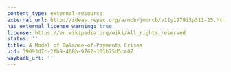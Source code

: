 ```yaml
---
content_type: external-resource
external_url: http://ideas.repec.org/a/mcb/jmoncb/v11y1979i3p311-25.html
has_external_license_warning: true
license: https://en.wikipedia.org/wiki/All_rights_reserved
status: ''
title: A Model of Balance-of-Payments Crises
uid: 39093d7c-2fb9-408b-9762-101b75d5c407
wayback_url: ''
---
```

